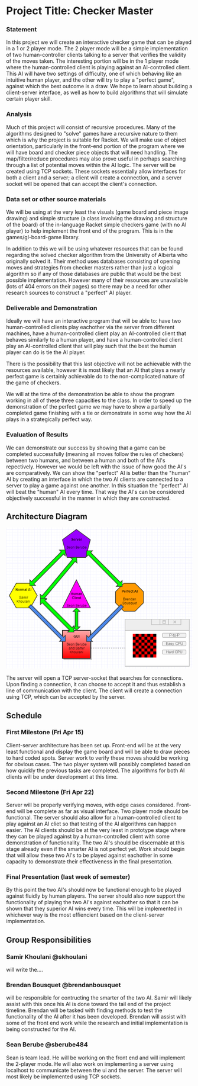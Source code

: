 # Project Title: Checker Master

### Statement
In this project we will create an interactive checker game that can be played in a 1 or 2 player mode.  The 2 player mode will be a simple implementation of two human-controller clients talking to a server that verifies the validity of the moves taken.  The interesting portion will be in the 1 player mode where the human-controlled client is playing against an AI-controlled client.  This AI will have two settings of difficulty, one of which behaving like an intuitive human player, and the other will try to play a "perfect game", against which the best outcome is a draw.  We hope to learn about building a client-server interface, as well as how to build algorithms that will simulate certain player skill.

### Analysis
Much of this project will consist of recursive procedures.  Many of the algorithms designed to "solve" games have a recursive nature to them which is why the project is suitable for Racket.  We will make use of object orientation, particularly in the front-end portion of the program where we will have board and checker piece objects that will need handling.  The map/filter/reduce procedures may also prove useful in perhaps searching through a list of potential moves within the AI logic.  The server will be created using TCP sockets. These sockets essentially allow interfaces for both a client and a server; a client will create a connection, and a server socket will be opened that can accept the client's connection.

### Data set or other source materials
We will be using at the very least the visuals (game board and piece image drawing) and simple structure (a class involving the drawing and structure of the board) of the in-language Racket simple checkers game (with no AI player) to help implement the front end of the program.  This is in the games/gl-board-game library.

In addition to this we will be using whatever resources that can be found regarding the solved checker algorithm from the University of Alberta who originally solved it.  Their method uses databases consisting of opening moves and strategies from checker masters rather than just a logical algorithm so if any of those databases are public that would be the best possible implementation.  However many of their resources are unavailable (lots of 404 errors on their pages) so there may be a need for other research sources to construct a "perfect" AI player.

### Deliverable and Demonstration
Ideally we will have an interactive program that will be able to: have two human-controlled clients play eachother via the server from different machines, have a human-controlled client play an AI-controlled client that behaves similarly to a human player, and have a human-controlled client play an AI-controlled client that will play such that the best the human player can do is tie the AI player.

There is the possibility that this last objective will not be achievable with the resources available, however it is most likely that an AI that plays a nearly perfect game is certainly achievable do to the non-complicated nature of the game of checkers.

We will at the time of the demonstration be able to show the program working in all of these three capacities to the class.  In order to speed up the demonstration of the perfect game we may have to show a partially completed game finishing with a tie or demonstrate in some way how the AI plays in a strategically perfect way.

### Evaluation of Results
We can demonstrate our success by showing that a game can be completed successfully (meaning all moves follow the rules of checkers) between two humans, and between a human and both of the AI's repectively.  However we would be left with the issue of how good the AI's are comparatively.  We can show the "perfect" AI is better than the "human" AI by creating an interface in which the two AI clients are connected to a server to play a game against one another.  In this situation the "perfect" AI will beat the "human" AI every time.  That way the AI's can be considered objectively successful in the manner in which they are constructed.

## Architecture Diagram
![ArchitectureDiagram.PNG](https://github.com/oplS16projects/Berube-Bousquet-Khoulani/blob/master/ArchitectureDiagram.PNG)

The server will open a TCP server-socket that searches for connections. Upon finding a connection, it can choose to accept it and thus establish a line of communication with the client. The client will create a connection using TCP, which can be accepted by the server.

## Schedule
### First Milestone (Fri Apr 15)
Client-server architecture has been set up.  Front-end will be at the very least functional and display the game board and will be able to draw pieces to hard coded spots.  Server work to verify these moves should be working for obvious cases.  The two player system will possibly completed based on how quickly the previous tasks are completed. The algorithms for both AI clients will be under development at this time.

### Second Milestone (Fri Apr 22)
Server will be properly verifying moves, with edge cases considered.  Front-end will be complete as far as visual interface.  Two player mode should be functional.  The server should also allow for a human-controlled client to play against an AI cliet so that testing of the AI algorithms can happen easier.  The AI clients should be at the very least in prototype stage where they can be played against by a human-controlled client with some demonstration of functionality.  The two AI's should be discernable at this stage already even if the smarter AI is not perfect yet.  Work should begin that will allow these two AI's to be played against eachother in some capacity to demonstrate their effectiveness in the final presentation.

### Final Presentation (last week of semester)
By this point the two AI's should now be functional enough to be played against fluidly by human players.  The server should also now support the functionality of playing the two AI's against eachother so that it can be shown that they superior AI wins every time.  This will be implemented in whichever way is the most effiencient based on the client-server implementation.  

## Group Responsibilities
### Samir Khoulani @skhoulani
will write the....

### Brendan Bousquet @brendanbousquet
will be responsible for contructing the smarter of the two AI.  Samir will likely assist with this once his AI is done toward the tail end of the project timeline.  Brendan will be tasked with finding methods to test the functionality of the AI after it has been developed.  Brendan will assist with some of the front end work while the research and initial implementation is being constructed for the AI.

### Sean Berube @sberube484
Sean is team lead. He will be working on the front end and will implement the 2-player mode. He will also work on implementing a server using localhost to communicate between the ui and the server. The server will most likely be implemented using TCP sockets.
